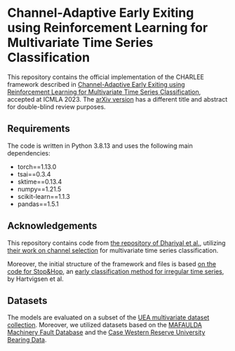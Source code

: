# Channel-Adaptive Early Exiting using Reinforcement Learning for Multivariate Time Series Classification

This repository contains the official implementation of the CHARLEE framework described
in [Channel-Adaptive Early Exiting using Reinforcement Learning for Multivariate Time Series Classification](https://research.vu.nl/en/publications/channel-adaptive-early-exiting-using-reinforcement-learning-for-m), accepted
at ICMLA 2023. The [arXiv version](https://arxiv.org/abs/2306.14606) has a different title and abstract for double-blind review purposes.

## Requirements

The code is written in Python 3.8.13 and uses the following main dependencies:

* torch==1.13.0
* tsai==0.3.4
* sktime==0.13.4
* numpy==1.21.5
* scikit-learn==1.1.3
* pandas==1.5.1

## Acknowledgements

This repository contains code from [the repository of Dhariyal et al.](https://github.com/mlgig/Channel-Selection-MTSC),
utilizing [their work on channel selection](https://project.inria.fr/aaltd21/files/2021/09/AALTD_21_paper_15.pdf) for
multivariate time series classification.

Moreover, the initial structure of the framework and files is
based [on the code for Stop&Hop](https://github.com/Thartvigsen/StopAndHop), an [early classification method for irregular time series](https://dl.acm.org/doi/abs/10.1145/3511808.3557460), by Hartvigsen et al. 

## Datasets

The models are evaluated on a subset of
the [UEA multivariate dataset collection](https://www.timeseriesclassification.com/dataset.php). Moreover, we utilized datasets based on the [MAFAULDA
Machinery Fault Database](https://www02.smt.ufrj.br/~offshore/mfs/page_01.html) and the [Case Western Reserve University Bearing Data](https://engineering.case.edu/bearingdatacenter).
